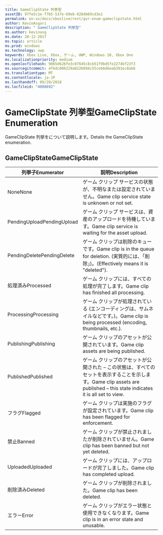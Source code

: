 ```yaml
---
title: GameClipState 列挙型
assetID: 97fe5c1e-f7b5-537e-69eb-8284b69cd3e1
permalink: en-us/docs/xboxlive/rest/gvr-enum-gameclipstate.html
author: KevinAsgari
description: " GameClipState 列挙型"
ms.author: kevinasg
ms.date: 20-12-2017
ms.topic: article
ms.prod: windows
ms.technology: uwp
keywords: Xbox Live, Xbox, ゲーム, UWP, Windows 10, Xbox One
ms.localizationpriority: medium
ms.openlocfilehash: 9865d626fe3c07645c8cb51f9bd5fe2274bf23f3
ms.sourcegitcommit: 4f6dc806229a8226894c55ceb6d6eab391ec8ab6
ms.translationtype: MT
ms.contentlocale: ja-JP
ms.lasthandoff: 09/20/2018
ms.locfileid: "4088692"
---
```

# <a name="gameclipstate-enumeration"></a><span data-ttu-id="42f7f-104">GameClipState 列挙型</span><span class="sxs-lookup"><span data-stu-id="42f7f-104">GameClipState Enumeration</span></span>
<span data-ttu-id="42f7f-105">GameClipState 列挙をについて説明します。</span><span class="sxs-lookup"><span data-stu-id="42f7f-105">Details the GameClipState enumeration.</span></span> 
<a id="ID4ET"></a>

 
## <a name="gameclipstate"></a><span data-ttu-id="42f7f-106">GameClipState</span><span class="sxs-lookup"><span data-stu-id="42f7f-106">GameClipState</span></span>
 
| <b><span data-ttu-id="42f7f-107">列挙子</span><span class="sxs-lookup"><span data-stu-id="42f7f-107">Enumerator</span></span></b>| <b><span data-ttu-id="42f7f-108">説明</span><span class="sxs-lookup"><span data-stu-id="42f7f-108">Description</span></span></b>| 
| --- | --- | 
| <span data-ttu-id="42f7f-109">None</span><span class="sxs-lookup"><span data-stu-id="42f7f-109">None</span></span> | <span data-ttu-id="42f7f-110">ゲーム クリップ サービスの状態が、不明なまたは設定されていません。</span><span class="sxs-lookup"><span data-stu-id="42f7f-110">Game clip service state is unknown or not set.</span></span>| 
| <span data-ttu-id="42f7f-111">PendingUpload</span><span class="sxs-lookup"><span data-stu-id="42f7f-111">PendingUpload</span></span> | <span data-ttu-id="42f7f-112">ゲーム クリップ サービスは、資産のアップロードを待機しています。</span><span class="sxs-lookup"><span data-stu-id="42f7f-112">Game clip service is waiting for the asset upload.</span></span>| 
| <span data-ttu-id="42f7f-113">PendingDelete</span><span class="sxs-lookup"><span data-stu-id="42f7f-113">PendingDelete</span></span> | <span data-ttu-id="42f7f-114">ゲーム クリップは削除のキューです。</span><span class="sxs-lookup"><span data-stu-id="42f7f-114">Game clip is in the queue for deletion.</span></span> <span data-ttu-id="42f7f-115">(実質的には、「削除」)。</span><span class="sxs-lookup"><span data-stu-id="42f7f-115">(Effectively means it is "deleted").</span></span>| 
| <span data-ttu-id="42f7f-116">処理済み</span><span class="sxs-lookup"><span data-stu-id="42f7f-116">Processed</span></span> | <span data-ttu-id="42f7f-117">ゲーム クリップには、すべての処理が完了します。</span><span class="sxs-lookup"><span data-stu-id="42f7f-117">Game clip has finished all processing.</span></span>| 
| <span data-ttu-id="42f7f-118">Processing</span><span class="sxs-lookup"><span data-stu-id="42f7f-118">Processing</span></span>| <span data-ttu-id="42f7f-119">ゲーム クリップが処理されている (エンコーディングは、サムネイルなどです。)。</span><span class="sxs-lookup"><span data-stu-id="42f7f-119">Game clip is being processed (encoding, thumbnails, etc.).</span></span>| 
| <span data-ttu-id="42f7f-120">Publishing</span><span class="sxs-lookup"><span data-stu-id="42f7f-120">Publishing</span></span>| <span data-ttu-id="42f7f-121">ゲーム クリップのアセットが公開されています。</span><span class="sxs-lookup"><span data-stu-id="42f7f-121">Game clip assets are being published.</span></span>| 
| <span data-ttu-id="42f7f-122">Published</span><span class="sxs-lookup"><span data-stu-id="42f7f-122">Published</span></span>| <span data-ttu-id="42f7f-123">ゲーム クリップのアセットが公開された – この状態は、すべてのセットを表示することを示します。</span><span class="sxs-lookup"><span data-stu-id="42f7f-123">Game clip assets are published – this state indicates it is all set to view.</span></span>| 
| <span data-ttu-id="42f7f-124">フラグ</span><span class="sxs-lookup"><span data-stu-id="42f7f-124">Flagged</span></span>| <span data-ttu-id="42f7f-125">ゲーム クリップは実施のフラグが設定されています。</span><span class="sxs-lookup"><span data-stu-id="42f7f-125">Game clip has been flagged for enforcement.</span></span>| 
| <span data-ttu-id="42f7f-126">禁止</span><span class="sxs-lookup"><span data-stu-id="42f7f-126">Banned</span></span>| <span data-ttu-id="42f7f-127">ゲーム クリップが禁止されましたが削除されていません。</span><span class="sxs-lookup"><span data-stu-id="42f7f-127">Game clip has been banned but not yet deleted.</span></span>| 
| <span data-ttu-id="42f7f-128">Uploaded</span><span class="sxs-lookup"><span data-stu-id="42f7f-128">Uploaded</span></span>| <span data-ttu-id="42f7f-129">ゲーム クリップには、アップロードが完了しました。</span><span class="sxs-lookup"><span data-stu-id="42f7f-129">Game clip has completed upload.</span></span>| 
| <span data-ttu-id="42f7f-130">削除済み</span><span class="sxs-lookup"><span data-stu-id="42f7f-130">Deleted</span></span>| <span data-ttu-id="42f7f-131">ゲーム クリップが削除されました。</span><span class="sxs-lookup"><span data-stu-id="42f7f-131">Game clip has been deleted.</span></span>| 
| <span data-ttu-id="42f7f-132">エラー</span><span class="sxs-lookup"><span data-stu-id="42f7f-132">Error</span></span>| <span data-ttu-id="42f7f-133">ゲーム クリップがエラー状態と使用できなくなります。</span><span class="sxs-lookup"><span data-stu-id="42f7f-133">Game clip is in an error state and unusable.</span></span>| 
  